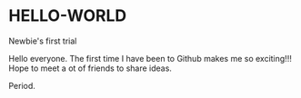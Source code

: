 # HELLO-WORLD
Newbie's first trial

  Hello everyone. The first time I have been to Github makes me so exciting!!!
  Hope to meet a ot of friends to share ideas.
  
  Period.
  
